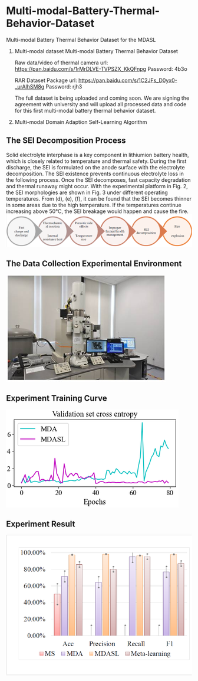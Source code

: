 # Multi-modal-Battery-Thermal-Behavior-Dataset
Multi-modal Battery Thermal Behavior Dataset for the MDASL

1. Multi-modal dataset
   Multi-modal Battery Thermal Behavior Dataset
   
   Raw data/video of thermal camera url: https://pan.baidu.com/s/1rMrDLVE-TVPSZX_KkQFnpg Password: 4b3o
   
   RAR Dataset Package url: https://pan.baidu.com/s/1C2JFs_D0yx0-_urAlhSM8g Password: rjh3
   
   The full dataset is being uploaded and coming soon. We are signing the agreement with university and will upload all processed data and code for this first multi-modal battery thermal behavior dataset.

2. Multi-modal Domain Adaption Self-Learning Algorithm

## The SEI Decomposition Process
Solid electrolyte interphase is a key component in lithiumion battery health, which is closely related to temperature and thermal safety. During the first discharge, the SEI is formulated on the anode surface with the electrolyte decomposition.
The SEI existence prevents continuous electrolyte loss in the following process. Once the SEI decomposes, fast capacity degradation and thermal runaway might occur.
With the experimental platform in Fig. 2, the SEI morphologies are shown in Fig. 3 under different operating temperatures. From (d), (e), (f), it can be found that the SEI becomes thinner in some areas due to the high temperature. If the temperatures continue increasing above 50℃, the SEI breakage would happen and cause the fire.
![image](https://github.com/eeyd/Multi-modal-Battery-Thermal-Behavior-Dataset/blob/main/figure/Figure1.png)

## The Data Collection Experimental Environment
![image](https://github.com/eeyd/Multi-modal-Battery-Thermal-Behavior-Dataset/blob/main/figure/Figure3.png)

## Experiment Training Curve
![image](https://github.com/eeyd/Multi-modal-Battery-Thermal-Behavior-Dataset/blob/main/figure/Figure12.png)


## Experiment Result
![image](https://github.com/eeyd/Multi-modal-Battery-Thermal-Behavior-Dataset/blob/main/figure/Figure10.png)

